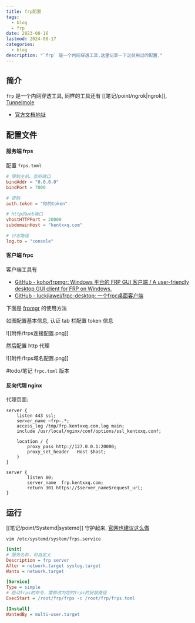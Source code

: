 ```yaml
---
title: frp配置
tags:
  - blog
  - frp
date: 2023-08-16
lastmod: 2024-08-17
categories:
  - blog
description: "`frp` 是一个内网穿透工具.这里记录一下之前用过的配置."
---
```


## 简介

`frp` 是一个内网穿透工具, 同样的工具还有 [[笔记/point/ngrok|ngrok]], [Tunnelmole](https://tunnelmole.com/)

- [官方文档地址](https://gofrp.org/zh-cn/docs/examples/ssh/)

## 配置文件

#### 服务端 frps

配置 `frps.toml`

```toml
# 限制主机、监听端口
bindAddr = "0.0.0.0"
bindPort = 7000

# 密码
auth.token = "你的token"

# http的web端口
vhostHTTPPort = 20000
subdomainHost = "kentxxq.com"

# 日志路径
log.to = "console"
```

#### 客户端 frpc

客户端工具有

- [GitHub - koho/frpmgr: Windows 平台的 FRP GUI 客户端 / A user-friendly desktop GUI client for FRP on Windows.](https://github.com/koho/frpmgr)
- [GitHub - luckjiawei/frpc-desktop: 一个frpc桌面客户端](https://github.com/luckjiawei/frpc-desktop)

下面是 [frpmgr](https://github.com/koho/frpmgr) 的使用方法

如图配置基本信息, 认证 tab 栏配置 token 信息

![[附件/frps连接配置.png]]

然后配置 http 代理

![[附件/frps域名配置.png]]

#todo/笔记 `frpc.toml` 版本

#### 反向代理 nginx

代理页面:

```nginx
server {
    listen 443 ssl;
    server_name ~frp-.*;
    access_log /tmp/frp.kentxxq.com.log main;
    include /usr/local/nginx/conf/options/ssl_kentxxq.conf;

    location / {
        proxy_pass http://127.0.0.1:20000;
        proxy_set_header   Host $host;
    }
}

server {
        listen 80;
        server_name  frp.kentxxq.com;
        return 301 https://$server_name$request_uri;
}
```

## 运行

[[笔记/point/Systemd|systemd]] 守护起来, [官网也建议这么做](https://gofrp.org/zh-cn/docs/setup/systemd/)

`vim /etc/systemd/system/frps.service`

```ini
[Unit]
# 服务名称，可自定义
Description = frp server
After = network.target syslog.target
Wants = network.target

[Service]
Type = simple
# 启动frps的命令，需修改为您的frps的安装路径
ExecStart = /root/frp/frps -c /root/frp/frps.toml

[Install]
WantedBy = multi-user.target
```

